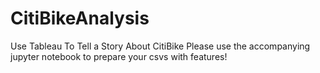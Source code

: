 # CitiBikeAnalysis
Use Tableau To Tell a Story About CitiBike
Please use the accompanying jupyter notebook to prepare your csvs with features!
